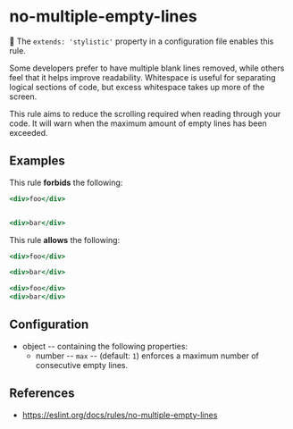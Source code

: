 # no-multiple-empty-lines

💅 The `extends: 'stylistic'` property in a configuration file enables this rule.

Some developers prefer to have multiple blank lines removed, while others feel
that it helps improve readability. Whitespace is useful for separating logical
sections of code, but excess whitespace takes up more of the screen.

This rule aims to reduce the scrolling required when reading through your code.
It will warn when the maximum amount of empty lines has been exceeded.

## Examples

This rule **forbids** the following:

```hbs
<div>foo</div>


<div>bar</div>
```

This rule **allows** the following:

```hbs
<div>foo</div>

<div>bar</div>
```

```hbs
<div>foo</div>
<div>bar</div>
```

## Configuration

* object -- containing the following properties:
  * number -- `max` --  (default: `1`) enforces a maximum number of consecutive empty lines.

## References

* <https://eslint.org/docs/rules/no-multiple-empty-lines>
